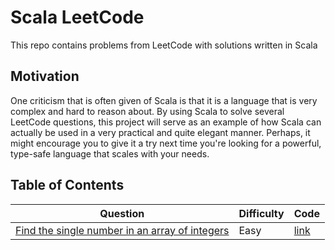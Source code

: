 # Scala LeetCode

This repo contains problems from LeetCode with solutions written in Scala 

## Motivation

One criticism that is often given of Scala is that it is a language that is very complex and hard to reason about. By
using Scala to solve several LeetCode questions, this project will serve as an example of how Scala can actually be used
in a very practical and quite elegant manner. Perhaps, it might encourage you to give it a try next time you're looking
for a powerful, type-safe language that scales with your needs. 

## Table of Contents

| Question                                                                | Difficulty | Code                                               |
| ----------------------------------------------------------------------- | ---------- | -------------------------------------------------- |
| [Find the single number in an array of integers](gendocs/single-number) | Easy       | [link](src/main/scala/problems/SingleNumber.scala) |
 